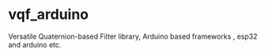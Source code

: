 # vqf_arduino
Versatile Quaternion-based Filter library, Arduino based frameworks , esp32 and arduino etc.

